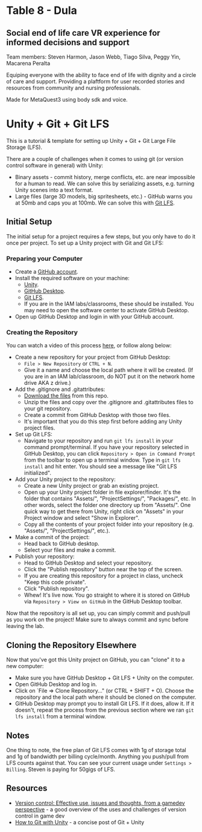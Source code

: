 # Table 8 - Dula
## Social end of life care VR experience for informed decisions and support

Team members:
Steven Harmon, Jason Webb, Tiago Silva, Peggy Yin, Macarena Peralta

Equiping everyone with the ability to face end of life with dignity and a circle of care and support.
Providing a plaftform for user recorded stories and resources from community and nursing professionals.

Made for MetaQuest3 using body sdk and voice.

# Unity + Git + Git LFS

This is a tutorial & template for setting up Unity + Git + Git Large File Storage (LFS). 

There are a couple of challenges when it comes to using git (or version control software in general) with Unity:

- Binary assets - commit history, merge conflicts, etc. are near impossible for a human to read. We can solve this by serializing assets, e.g. turning Unity scenes into a text format.
- Large files (large 3D models, big spritesheets, etc.) - GitHub warns you at 50mb and caps you at 100mb. We can solve this with [Git LFS](https://git-lfs.github.com/).

## Initial Setup

The initial setup for a project requires a few steps, but you only have to do it once per project. To set up a Unity project with Git and Git LFS:

### Preparing your Computer

- Create a [GitHub account](https://github.com/join).
- Install the required software on your machine:
  - [Unity](https://unity.com/).
  - [GitHub Desktop](https://desktop.github.com/).
  - [Git LFS](https://git-lfs.github.com).
  - If you are in the IAM labs/classrooms, these should be installed. You may need to open the software center to activate GitHub Desktop.
- Open up GitHub Desktop and login in with your GitHub account.

### Creating the Repository

You can watch a video of this process [here](https://colum2.instructuremedia.com/embed/de36691b-707a-4877-910c-e25b0f0d45aa), or follow along below:

- Create a new repository for your project from GitHub Desktop:
  - `File > New Repository` or `CTRL + N`.
  - Give it a name and choose the local path where it will be created. (If you are in an IAM lab/classroom, do NOT put it on the network home drive AKA z drive.)
- Add the .gitignore and .gitattributes:
  - [Download the files](https://github.com/mikewesthad/unity-git-and-lfs/archive/master.zip) from this repo.
  - Unzip the files and copy over the .gitignore and .gitattributes files to your git repository.
  - Create a commit from GitHub Desktop with those two files.
  - It's important that you do this step first before adding any Unity project files.
- Set up Git LFS:
  - Navigate to your repository and run `git lfs install` in your command prompt/terminal. If you have your repository selected in GitHub Desktop, you can click `Repository > Open in Command Prompt` from the toolbar to open up a terminal window. Type in `git lfs install` and hit enter. You should see a message like "Git LFS initialized".
- Add your Unity project to the repository:
  - Create a new Unity project or grab an existing project.
  - Open up your Unity project folder in file explorer/finder. It's the folder that contains "Assets/", "ProjectSettings/", "Packages/", etc. In other words, select the folder one directory up from "Assets/". One quick way to get there from Unity, right click on "Assets" in your Project window and select "Show in Explorer".
  - Copy all the contents of your project folder into your repository (e.g. "Assets/", "ProjectSettings/", etc.).
- Make a commit of the project:
  - Head back to GitHub desktop.
  - Select your files and make a commit.
- Publish your repository:
  - Head to GitHub Desktop and select your repository.
  - Click the "Publish repository" button near the top of the screen.
  - If you are creating this repository for a project in class, uncheck "Keep this code private".
  - Click "Publish repository".
  - Whew! It's live now. You go straight to where it is stored on GitHub via `Repository > View on GitHub` in the GitHub Desktop toolbar.

Now that the repository is all set up, you can simply commit and push/pull as you work on the project! Make sure to always commit and sync before leaving the lab.

## Cloning the Repository Elsewhere

Now that you've got this Unity project on GitHub, you can "clone" it to a new computer:

- Make sure you have GitHub Desktop + Git LFS + Unity on the computer.
- Open GitHub Desktop and log in.
- Click on `File => Clone Repository..." (or CTRL + SHIFT + O). Choose the repository and the local path where it should be cloned on the computer.
- GitHub Desktop may prompt you to install Git LFS. If it does, allow it. If it doesn't, repeat the process from the previous section where we ran `git lfs install` from a terminal window.

## Notes

One thing to note, the free plan of Git LFS comes with 1g of storage total and 1g of bandwidth per billing cycle/month. Anything you push/pull from LFS counts against that. You can see your current usage under `Settings > Billing`. Steven is paying for 50gigs of LFS.

## Resources

- [Version control: Effective use, issues and thoughts, from a gamedev perspective](https://www.what-could-possibly-go-wrong.com/version-control/) - a good overview of the uses and challenges of version control in game dev
- [How to Git with Unity](https://thoughtbot.com/blog/how-to-git-with-unity) - a concise post of Git + Unity
